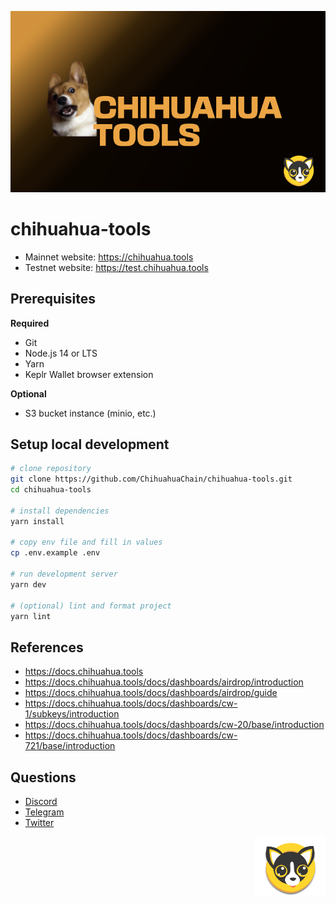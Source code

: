 <!-- markdownlint-disable MD033 MD034 MD036 MD041 -->

![chihuahua-tools](./public/social.png)

# chihuahua-tools

- Mainnet website: https://chihuahua.tools
- Testnet website: https://test.chihuahua.tools

## Prerequisites

**Required**

- Git
- Node.js 14 or LTS
- Yarn
- Keplr Wallet browser extension

**Optional**

- S3 bucket instance (minio, etc.)

## Setup local development

```sh
# clone repository
git clone https://github.com/ChihuahuaChain/chihuahua-tools.git
cd chihuahua-tools

# install dependencies
yarn install

# copy env file and fill in values
cp .env.example .env

# run development server
yarn dev

# (optional) lint and format project
yarn lint
```

## References

- https://docs.chihuahua.tools
- https://docs.chihuahua.tools/docs/dashboards/airdrop/introduction
- https://docs.chihuahua.tools/docs/dashboards/airdrop/guide
- https://docs.chihuahua.tools/docs/dashboards/cw-1/subkeys/introduction
- https://docs.chihuahua.tools/docs/dashboards/cw-20/base/introduction
- https://docs.chihuahua.tools/docs/dashboards/cw-721/base/introduction

## Questions

- [Discord](https://discord.gg/Chihuahua)
- [Telegram](https://t.me/chihuahua_cosmos)
- [Twitter](https://twitter.com/ChihuahuaChain)

<img src="./public/icon.png" height="96" align="right" />
